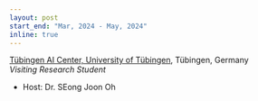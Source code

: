 ```yaml
---
layout: post
start_end: "Mar, 2024 - May, 2024"
inline: true
---
```


[Tübingen AI Center, University of Tübingen](https://tuebingen.ai/), Tübingen, Germany \
*Visiting Research Student*
- Host: Dr. SEong Joon Oh
